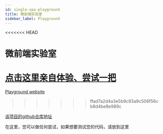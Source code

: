 ```yaml
---
id: single-spa-playground
title: 微前端实验室
sidebar_label: Playground
---
```


<<<<<<< HEAD
# 微前端实验室

[点击这里亲自体验、尝试一把](http://single-spa-playground.org)
=======
[Playground website](http://single-spa-playground.org)
>>>>>>> ffad7a2d4a3e5b9c93a9c506f56cb8d4be8e989c

[该项目的github仓库地址](https://github.com/single-spa/single-spa-playground)

在这里，您可以做任何尝试，如果想要测试您的代码，请放到这里